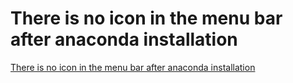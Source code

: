 # There is no icon in the menu bar after anaconda installation
[There is no icon in the menu bar after anaconda installation](https://aiwithcloud.com/2022/09/15/there_is_no_icon_in_the_menu_bar_after_anaconda_installation/)